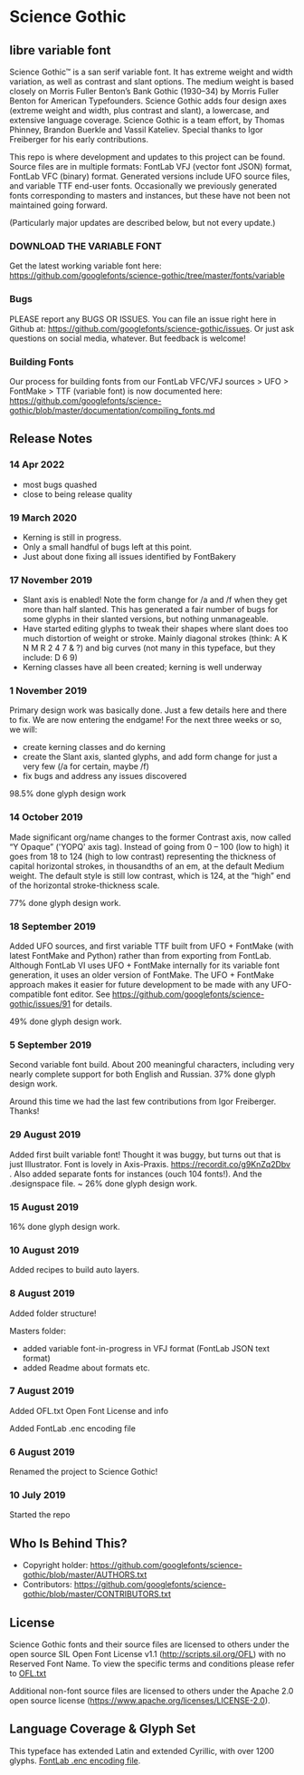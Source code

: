 # Science Gothic
## libre variable font

Science Gothic™ is a san serif variable font. It has extreme weight and width variation, as well as contrast and slant options. The medium weight is based closely on Morris Fuller Benton’s Bank Gothic (1930–34) by Morris Fuller Benton for American Typefounders. Science Gothic adds four design axes (extreme weight and width, plus contrast and slant), a lowercase, and extensive language coverage. Science Gothic is a team effort, by Thomas Phinney, Brandon Buerkle and Vassil Kateliev. Special thanks to Igor Freiberger for his early contributions.

This repo is where development and updates to this project can be found. Source files are in multiple formats: FontLab VFJ (vector font JSON) format, FontLab VFC (binary) format. Generated versions include UFO source files, and variable TTF end-user fonts. Occasionally we previously generated fonts corresponding to masters and instances, but these have not been not maintained going forward.

(Particularly major updates are described below, but not every update.)

### DOWNLOAD THE VARIABLE FONT
Get the latest working variable font here: https://github.com/googlefonts/science-gothic/tree/master/fonts/variable


### Bugs
PLEASE report any BUGS OR ISSUES. You can file an issue right here in Github at: https://github.com/googlefonts/science-gothic/issues. Or just ask questions on social media, whatever. But feedback is welcome!

### Building Fonts
Our process for building fonts from our FontLab VFC/VFJ sources > UFO > FontMake > TTF (variable font) is now documented here: https://github.com/googlefonts/science-gothic/blob/master/documentation/compiling_fonts.md


## Release Notes

### 14 Apr 2022
- most bugs quashed
- close to being release quality

### 19 March 2020
- Kerning is still in progress.
- Only a small handful of bugs left at this point.
- Just about done fixing all issues identified by FontBakery

### 17 November 2019

- Slant axis is enabled! Note the form change for /a and /f when they get more than half slanted. This has generated a fair number of bugs for some glyphs in their slanted versions, but nothing unmanageable. 
- Have started editing glyphs to tweak their shapes where slant does too much distortion of weight or stroke. Mainly diagonal strokes (think: A K N M R 2 4 7 & ?) and big curves (not many in this typeface, but they include: D 6 9)
- Kerning classes have all been created; kerning is well underway

### 1 November 2019

Primary design work was basically done. Just a few details here and there to fix. We are now entering the endgame! For the next three weeks or so, we will:

- create kerning classes and do kerning
- create the Slant axis, slanted glyphs, and add form change for just a very few (/a for certain, maybe /f)
- fix bugs and address any issues discovered

98.5% done glyph design work

### 14 October 2019

Made significant org/name changes to the former Contrast axis, now called “Y Opaque” ('YOPQ' axis tag). Instead of going from 0 – 100 (low to high) it goes from 18 to 124 (high to low contrast) representing the thickness of capital horizontal strokes, in thousandths of an em, at the default Medium weight. The default style is still low contrast, which is 124, at the “high” end of the horizontal stroke-thickness scale.

77% done glyph design work.

### 18 September 2019

Added UFO sources, and first variable TTF built from UFO + FontMake (with latest FontMake and Python) rather than from exporting from FontLab. Although FontLab VI uses UFO + FontMake internally for its variable font generation, it uses an older version of FontMake. The UFO + FontMake approach makes it easier for future development to be made with any UFO-compatible font editor. See https://github.com/googlefonts/science-gothic/issues/91 for details.

49% done glyph design work.

### 5 September 2019

Second variable font build. About 200 meaningful characters, including very nearly complete support for both English and Russian. 37% done glyph design work.

Around this time we had the last few contributions from Igor Freiberger. Thanks!

### 29 August 2019

Added first built variable font! Thought it was buggy, but turns out that is just Illustrator. Font is lovely in Axis-Praxis. https://recordit.co/g9KnZq2Dbv . Also added separate fonts for instances (ouch 104 fonts!). And the .designspace file. ~ 26% done glyph design work.

### 15 August 2019
16% done glyph design work.

### 10 August 2019

Added recipes to build auto layers.


### 8 August 2019

Added folder structure!

Masters folder:
- added variable font-in-progress in VFJ format (FontLab JSON text format)
- added Readme about formats etc.

### 7 August 2019

Added OFL.txt Open Font License and info

Added FontLab .enc encoding file

### 6 August 2019
Renamed the project to Science Gothic!

### 10 July 2019
Started the repo

## Who Is Behind This?

* Copyright holder: https://github.com/googlefonts/science-gothic/blob/master/AUTHORS.txt
* Contributors: https://github.com/googlefonts/science-gothic/blob/master/CONTRIBUTORS.txt

## License

Science Gothic fonts and their source files are licensed to others under the open source SIL Open Font License v1.1 (<http://scripts.sil.org/OFL>) with no Reserved Font Name. To view the specific terms and conditions please refer to [OFL.txt](https://github.com/googlefonts/science-gothic/OFL.txt)

Additional non-font source files are licensed to others under the Apache 2.0 open source license (<https://www.apache.org/licenses/LICENSE-2.0>).

## Language Coverage & Glyph Set

This typeface has extended Latin and extended Cyrillic, with over 1200 glyphs. [FontLab .enc encoding file](https://github.com/googlefonts/science-gothic/blob/master/Science%20Gothic.enc).
